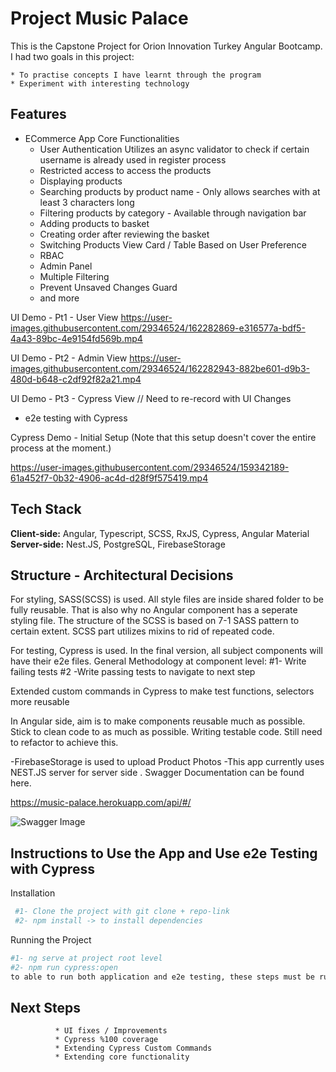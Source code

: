 
# Project Music Palace

This is the Capstone Project for Orion Innovation Turkey Angular Bootcamp.
I had two goals in this project: 

    * To practise concepts I have learnt through the program
    * Experiment with interesting technology 


## Features

- ECommerce App Core Functionalities
  * User Authentication 
    Utilizes an async validator to check if certain username is already used in register process
  * Restricted access to access the products
  * Displaying products
  * Searching products by product name -  Only allows searches with at least 3 characters long
  * Filtering products by category -  Available through navigation bar
  * Adding products to basket
  * Creating order after reviewing the basket
  * Switching Products View Card / Table Based on User Preference
  * RBAC 
  * Admin Panel
  * Multiple Filtering
  * Prevent Unsaved Changes Guard 
  * and more

UI Demo - Pt1 - User View
https://user-images.githubusercontent.com/29346524/162282869-e316577a-bdf5-4a43-89bc-4e9154fd569b.mp4

UI Demo - Pt2 - Admin View
https://user-images.githubusercontent.com/29346524/162282943-882be601-d9b3-480d-b648-c2df92f82a21.mp4


UI Demo - Pt3 - Cypress View
// Need to re-record with UI Changes

- e2e testing with Cypress

Cypress Demo - Initial Setup (Note that this setup doesn't cover the entire process at the moment.)

https://user-images.githubusercontent.com/29346524/159342189-61a452f7-0b32-4906-ac4d-d28f9f575419.mp4

## Tech Stack

**Client-side:** Angular, Typescript, SCSS,  RxJS, Cypress, Angular Material
**Server-side:** Nest.JS, PostgreSQL, FirebaseStorage


## Structure - Architectural Decisions

  For styling, SASS(SCSS) is used. All style files are inside shared folder to be fully reusable. That is also why no Angular component has a seperate styling file. The structure of the SCSS is based on 7-1 SASS pattern to certain extent. SCSS part utilizes mixins to rid of repeated code.

  For testing, Cypress is used. In the final version, all subject components will have their e2e files.
  General Methodology at component level:
   #1- Write failing tests
   #2 -Write passing tests to navigate to next step

   Extended custom commands in Cypress to make test functions, selectors more reusable


  In Angular side, aim is to make components reusable much as possible. Stick to clean code to as much as possible.
  Writing testable code. Still need to refactor to achieve this.

  -FirebaseStorage is used to upload Product Photos
  -This app currently uses NEST.JS server for server side . Swagger Documentation can be found here.

  https://music-palace.herokuapp.com/api/#/

  ![Swagger Image](https://firebasestorage.googleapis.com/v0/b/ecommerceaudio.appspot.com/o/uploads%2Fswagger.png?alt=media&token=650f8c4d-ab26-4707-8480-e1211286aa86 "Swagger Image")



## Instructions to Use the App and Use e2e Testing with Cypress

Installation

```bash
 #1- Clone the project with git clone + repo-link
 #2- npm install -> to install dependencies
```
Running the Project
```bash
#1- ng serve at project root level
#2- npm run cypress:open 
to able to run both application and e2e testing, these steps must be run concurrently.
```
    
## Next Steps
              * UI fixes / Improvements
              * Cypress %100 coverage
              * Extending Cypress Custom Commands
              * Extending core functionality
              
